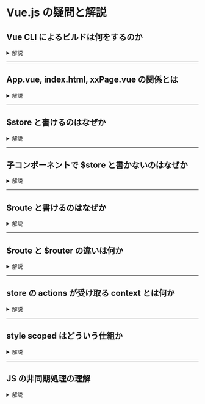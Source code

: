 # Vue.js の疑問と解説

## Vue CLI によるビルドは何をするのか

<details>
<summary>解説</summary>

### Vue CLI について

- Vue CLI は、npm でインストールする。  
グローバルにインストールする場合
    ```
    > npm install -g @vue/cli
    > npm install -g @vue/cli-service-global
    ```
    - npm は Node.js のパッケージマネージャ
- インストールすると、vue というコマンドが使えるようになる。
    ```
    > vue version
    > vue init webpack my-app
    ```
- vue 自身はグローバルにインストールして、vue init でプロジェクトを作ってからプロジェクトごとのインストールをするのが一般的のよう。

### ビルドにより起こること

- vue init でテンプレートからプロジェクトを作ったなら、いきなりビルドすることも可能。
    ```
    > cd my-app
    > npm run build
    ```
- ビルドは、「単一ファイルコンポーネント」を、Web ブラウザで実行できる形に変換する。
    - `<template>`, `<script>`, `<style>` の各ブロックが、HTML, JavaScript, CSS に変換される。
    - 最終的に JavaScript になる (html や style は実行時に動的に生成される)。
- build コマンドではビルドしたものを dist フォルダ以下に配置し、**Web server でアクセスできる形**にする。
    - index.html を直接開いても動かない。
- 開発用のサーバを起動したいなら、dev コマンドでビルドから起動まで出来る。
    ```
    > npm run dev
    ```
</details>

---
## App.vue, index.html, xxPage.vue の関係とは

<details>
<summary>解説</summary>
(参考) 「Vue.js 入門」8.4.2 - プロジェクト構造

- **App.vue** : 実行エントリポイントとなるコンポーネント
    - src フォルダ以下に置かれる。
    - この中のテンプレートに `<router-view/>` と書かれていることで SPA になる。
- **index.html** : SPA のテンプレートとなる html
    - プロジェクト直下に置かれる
    - これを元にビルドしたものが dist/index.html となる。
    - `<div id=app></div>` の下にビルドした JS を読む `<script>` タグが挿入される。
    - その JS は App.vue に書かれた内容を実行する。
- **xxPage.vue** : router によって読み込まれるコンポーネント
    - src/components フォルダ以下に置かれる。
    - router は、これらのコンポーネントを切り替えつつ読み込むことで、SPA で画面遷移を起こす。
    - ページそのものでなく、他のページに埋め込む部品としてのコンポーネントもある。

</details>

---
## $store と書けるのはなぜか

<details>
<summary>解説</summary>

(参考) [Vuex の状態を Vue コンポーネントに入れる](https://vuex.vuejs.org/ja/guide/state.html#vuex-%E3%81%AE%E7%8A%B6%E6%85%8B%E3%82%92-vue-%E3%82%B3%E3%83%B3%E3%83%9B%E3%82%9A%E3%83%BC%E3%83%8D%E3%83%B3%E3%83%88%E3%81%AB%E5%85%A5%E3%82%8C%E3%82%8B)

- Vuex は、ルートコンポーネントに store オプションを指定することで (これは、 Vue.use(Vuex) で有効にできます)、すべての子コンポーネントにストアを "注入" する機構を提供しています:
    ```JavaScript
    const app = new Vue({
    el: '#app',
    // "store" オプションで指定されたストアは、全ての子コンポーネントに注入されます
    store,
    components: { Counter },
    template: `
        <div class="app">
        <counter></counter>
        </div>
    `
    })
    ```
- ルートインスタンスに store オプションを渡すことで、渡されたストアをルートの全ての子コンポーネントに注入します。これは this.$store で各コンポーネントから参照することができます。

(参考) 「Vue.js 入門」7.7.1 - コンポーネント から ストア に アクセス する

- コンポーネント から ストア を 使う ため に、 ルート の Vue インスタンス 生成 時 に ストア を 渡し ます。
- コンポーネント から ストア を 参照 する には this.$ store から ストア を 直接 使う 方法、 Vuex が 提供 し て いる ヘルパー 関数 を 使用 する 方法 の 2 つ が あり ます。
</details>

---
## 子コンポーネントで $store と書かないのはなぜか

<details>
<summary>解説</summary>

- 不明。要調査。
- 単にそれをしていないだけなのか、上記の store オプションをルートコンポーネントに指定していなかったのかも知れない。

</details>

---
## $route と書けるのはなぜか

<details>
<summary>解説</summary>

- $route で Router にアクセスしている訳ではない。
- よって、Router にアクセスするのに $route と書ける訳ではない。

</details>

---
## $route と $router の違いは何か

<details>
<summary>解説</summary>
(参考) 「Vue.js 入門」4.5.1 - Router インスタンス と Route オブジェクト

- $router は Router インスタンスを表す (アプリケーション全体に対してひとつ存在)。
- $route は Route オブジェクトを表す (ページ遷移ごとに生成される)。
</details>

---
## store の actions が受け取る context とは何か

<details>
<summary>解説</summary>

</details>

---
## style scoped はどういう仕組か

<details>
<summary>解説</summary>

</details>

---
## JS の非同期処理の理解

<details>
<summary>解説</summary>

</details>
